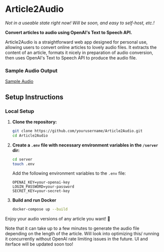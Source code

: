 ﻿# Article2Audio

 _Not in a useable state right now! Will be soon, and easy to self-host, etc.!_

**Convert articles to audio using OpenAI's Text to Speech API.**

Article2Audio is a straightforward web app designed for personal use, allowing users to convert online articles to 
lovely audio files. It extracts the content of an article, formats it nicely in preparation of audio conversion,
then uses OpenAI's Text to Speech API to produce the audio file. 


### Sample Audio Output

[Sample Audio](server/data/output/The%20Most%20Precious%20Resource%20is%20Agency.mp3)

## Setup Instructions

### Local Setup

1. **Clone the repository:**
   ```bash
   git clone https://github.com/yourusername/Article2Audio.git
   cd Article2Audio
   ```

2. **Create a `.env` file with necessary environment variables in the `/server` dir:**
    ```bash
    cd server   
    touch .env
    ```

    Add the following environment variables to the `.env` file:
   ```plaintext
   OPENAI_KEY=your-openai-key
   LOGIN_PASSWORD=your-password
   SECRET_KEY=your-secret-key
   ```
   
3. **Build and run Docker**
    ```bash
    docker-compose up --build
    ```
   
Enjoy your audio versions of any article you want! 🎉

Note that it can take up to a few minutes to generate the audio file depending on the length of the article. 
Will look into optimizing this/ running it concurrently without OpenAI rate limiting issues in the future. 
UI and iterface will be updated soon too!